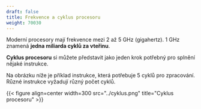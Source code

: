 ```yaml
---
draft: false
title: Frekvence a cyklus procesoru
weight: 70030
---
```


Moderní procesory mají frekvence mezi 2 až 5 GHz (gigahertz). 1 GHz znamená **jedna miliarda cyklů za vteřinu**. 

**Cyklus procesoru** si můžete představit jako jeden krok potřebný pro splnění nějaké instrukce.

Na obrázku níže je příklad instrukce, která potřebuje 5 cyklů pro zpracování. Různé instrukce vyžadují různý počet cyklů.

{{< figure align=center width=300 src="../cyklus.png" title="Cyklus procesoru" >}}
